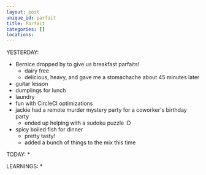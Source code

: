 ```yaml
---
layout: post
unique_id: parfait
title: Parfait
categories: []
locations: 
---
```


YESTERDAY:
* Bernice dropped by to give us breakfast parfaits!
  * dairy free
  * delicious, heavy, and gave me a stomachache about 45 minutes later
* guitar lesson
* dumplings for lunch
* laundry
* fun with CircleCI optimizations
* jackie had a remote murder mystery party for a coworker's birthday party
  * ended up helping with a sudoku puzzle :D
* spicy boiled fish for dinner
  * pretty tasty!
  * added a bunch of things to the mix this time

TODAY:
* 

LEARNINGS:
* 
